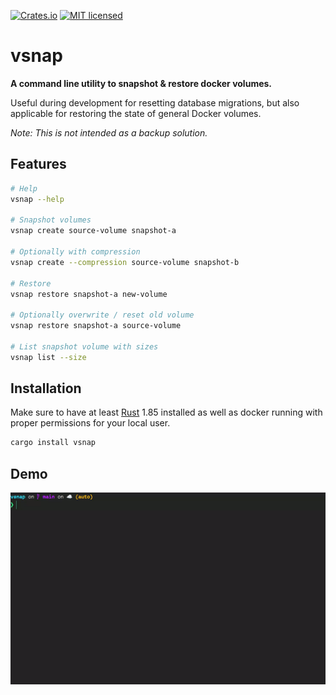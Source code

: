 [![Crates.io][crates-badge]][crates-url]
[![MIT licensed][mit-badge]][mit-url]

[crates-badge]: https://img.shields.io/crates/v/vsnap.svg
[crates-url]: https://crates.io/crates/vsnap
[mit-badge]: https://img.shields.io/badge/license-MIT-blue.svg
[mit-url]: https://github.com/fominv/vsnap/blob/master/LICENSE

# vsnap

**A command line utility to snapshot & restore docker volumes.**

Useful during development for resetting database migrations, 
but also applicable for restoring the state of general Docker volumes.

*Note: This is not intended as a backup solution.*

## Features

```sh
# Help
vsnap --help

# Snapshot volumes
vsnap create source-volume snapshot-a

# Optionally with compression
vsnap create --compression source-volume snapshot-b

# Restore
vsnap restore snapshot-a new-volume

# Optionally overwrite / reset old volume
vsnap restore snapshot-a source-volume

# List snapshot volume with sizes
vsnap list --size
```

## Installation

Make sure to have at least [Rust](https://www.rust-lang.org/learn/get-started) 1.85 installed as 
well as docker running with proper permissions for your local user.

```sh
cargo install vsnap
```

## Demo

![demo](./demo.gif)
